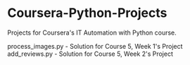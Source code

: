# Coursera-Python-Projects
Projects for Coursera's IT Automation with Python course.

process_images.py - Solution for Course 5, Week 1's Project
add_reviews.py - Solution for Course 5, Week 2's Project
